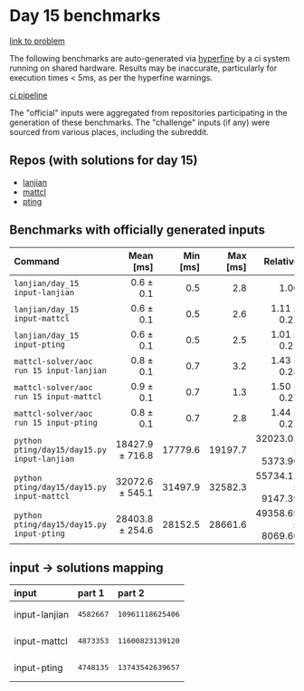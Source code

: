 # Day 15 benchmarks

[link to problem](http://adventofcode.com/2022/day/15)

The following benchmarks are auto-generated via [hyperfine](https://github.com/sharkdp/hyperfine) by a ci system running on shared hardware. Results may be inaccurate, particularly for execution times < 5ms, as per the hyperfine warnings.

[ci pipeline](http://ci.papercode.net:8080/teams/aoc2022/pipelines/aoc-compare-2022)

The "official" inputs were aggregated from repositories participating in the generation of these benchmarks. The "challenge" inputs (if any) were sourced from various places, including the subreddit.

## Repos (with solutions for day 15)


- [lanjian](https://github.com/LanJian/aoc-2022)
- [mattcl](https://github.com/mattcl/aoc2022)
- [pting](https://github.com/pting/aoc2022)

## Benchmarks with officially generated inputs
| Command | Mean [ms] | Min [ms] | Max [ms] | Relative |
|:---|---:|---:|---:|---:|
| `lanjian/day_15 input-lanjian` | 0.6 ± 0.1 | 0.5 | 2.8 | 1.00 |
| `lanjian/day_15 input-mattcl` | 0.6 ± 0.1 | 0.5 | 2.6 | 1.11 ± 0.22 |
| `lanjian/day_15 input-pting` | 0.6 ± 0.1 | 0.5 | 2.5 | 1.01 ± 0.21 |
| `mattcl-solver/aoc run 15 input-lanjian` | 0.8 ± 0.1 | 0.7 | 3.2 | 1.43 ± 0.28 |
| `mattcl-solver/aoc run 15 input-mattcl` | 0.9 ± 0.1 | 0.7 | 1.3 | 1.50 ± 0.27 |
| `mattcl-solver/aoc run 15 input-pting` | 0.8 ± 0.1 | 0.7 | 2.8 | 1.44 ± 0.27 |
| `python pting/day15/day15.py input-lanjian` | 18427.9 ± 716.8 | 17779.6 | 19197.7 | 32023.03 ± 5373.90 |
| `python pting/day15/day15.py input-mattcl` | 32072.6 ± 545.1 | 31497.9 | 32582.3 | 55734.12 ± 9147.39 |
| `python pting/day15/day15.py input-pting` | 28403.8 ± 254.6 | 28152.5 | 28661.6 | 49358.69 ± 8069.60 |

## input -> solutions mapping
|input|part 1|part 2|
|:---|:---|:---|
|input-lanjian|<pre>4582667</pre>|<pre>10961118625406</pre>|
|input-mattcl|<pre>4873353</pre>|<pre>11600823139120</pre>|
|input-pting|<pre>4748135</pre>|<pre>13743542639657</pre>|
